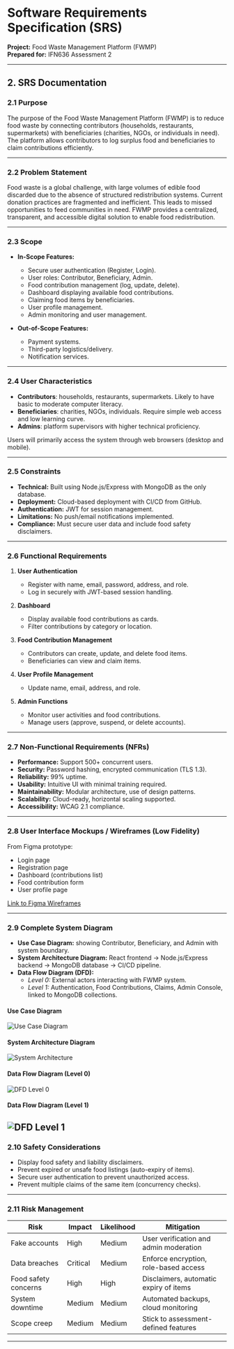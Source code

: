 # Software Requirements Specification (SRS)
**Project:** Food Waste Management Platform (FWMP)  
**Prepared for:** IFN636 Assessment 2  

---

## 2. SRS Documentation  

### 2.1 Purpose  
The purpose of the Food Waste Management Platform (FWMP) is to reduce food waste by connecting contributors (households, restaurants, supermarkets) with beneficiaries (charities, NGOs, or individuals in need). The platform allows contributors to log surplus food and beneficiaries to claim contributions efficiently.  

---

### 2.2 Problem Statement  
Food waste is a global challenge, with large volumes of edible food discarded due to the absence of structured redistribution systems. Current donation practices are fragmented and inefficient. This leads to missed opportunities to feed communities in need. FWMP provides a centralized, transparent, and accessible digital solution to enable food redistribution.  

---

### 2.3 Scope  

- **In-Scope Features:**  
  - Secure user authentication (Register, Login).  
  - User roles: Contributor, Beneficiary, Admin.  
  - Food contribution management (log, update, delete).  
  - Dashboard displaying available food contributions.  
  - Claiming food items by beneficiaries.  
  - User profile management.  
  - Admin monitoring and user management.  

- **Out-of-Scope Features:**  
  - Payment systems.  
  - Third-party logistics/delivery.  
  - Notification services.  

---

### 2.4 User Characteristics  

- **Contributors**: households, restaurants, supermarkets. Likely to have basic to moderate computer literacy.  
- **Beneficiaries**: charities, NGOs, individuals. Require simple web access and low learning curve.  
- **Admins**: platform supervisors with higher technical proficiency.  

Users will primarily access the system through web browsers (desktop and mobile).  

---

### 2.5 Constraints  

- **Technical:** Built using Node.js/Express with MongoDB as the only database.  
- **Deployment:** Cloud-based deployment with CI/CD from GitHub.  
- **Authentication:** JWT for session management.  
- **Limitations:** No push/email notifications implemented.  
- **Compliance:** Must secure user data and include food safety disclaimers.  

---

### 2.6 Functional Requirements  

1. **User Authentication**  
   - Register with name, email, password, address, and role.  
   - Log in securely with JWT-based session handling.  

2. **Dashboard**  
   - Display available food contributions as cards.  
   - Filter contributions by category or location.  

3. **Food Contribution Management**  
   - Contributors can create, update, and delete food items.  
   - Beneficiaries can view and claim items.  

4. **User Profile Management**  
   - Update name, email, address, and role.  

5. **Admin Functions**  
   - Monitor user activities and food contributions.  
   - Manage users (approve, suspend, or delete accounts).  

---

### 2.7 Non-Functional Requirements (NFRs)  

- **Performance:** Support 500+ concurrent users.  
- **Security:** Password hashing, encrypted communication (TLS 1.3).  
- **Reliability:** 99% uptime.  
- **Usability:** Intuitive UI with minimal training required.  
- **Maintainability:** Modular architecture, use of design patterns.  
- **Scalability:** Cloud-ready, horizontal scaling supported.  
- **Accessibility:** WCAG 2.1 compliance.  

---

### 2.8 User Interface Mockups / Wireframes (Low Fidelity)  

From Figma prototype:  
- Login page  
- Registration page  
- Dashboard (contributions list)  
- Food contribution form  
- User profile page  

[Link to Figma Wireframes](https://www.figma.com/design/4igSbs1J3N2pNaDe6gTHLD/IFN636A2?node-id=0-1&t=IPoijwJdJ0kqSnAP-1)  

---

### 2.9 Complete System Diagram  

- **Use Case Diagram:** showing Contributor, Beneficiary, and Admin with system boundary.  
- **System Architecture Diagram:** React frontend → Node.js/Express backend → MongoDB database → CI/CD pipeline.  
- **Data Flow Diagram (DFD):**  
  - *Level 0:* External actors interacting with FWMP system.  
  - *Level 1:* Authentication, Food Contributions, Claims, Admin Console, linked to MongoDB collections.  

#### Use Case Diagram  
![Use Case Diagram](usecasediagram.png)
#### System Architecture Diagram  
![System Architecture](SystemArchitecture.png)  
#### Data Flow Diagram (Level 0)  
![DFD Level 0](DataflowDiagramL0.png)  

#### Data Flow Diagram (Level 1)  
![DFD Level 1](DataflowDiagramL1.png)  
---

### 2.10 Safety Considerations  

- Display food safety and liability disclaimers.  
- Prevent expired or unsafe food listings (auto-expiry of items).  
- Secure user authentication to prevent unauthorized access.  
- Prevent multiple claims of the same item (concurrency checks).  

---

### 2.11 Risk Management  

| Risk | Impact | Likelihood | Mitigation |
|------|--------|------------|------------|
| Fake accounts | High | Medium | User verification and admin moderation |
| Data breaches | Critical | Medium | Enforce encryption, role-based access |
| Food safety concerns | High | High | Disclaimers, automatic expiry of items |
| System downtime | Medium | Medium | Automated backups, cloud monitoring |
| Scope creep | Medium | Medium | Stick to assessment-defined features |

---

